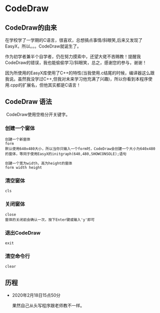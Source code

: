 # CodeDraw

## CodeDraw的由来

​	在学校学了一学期的C语言，很喜欢，总想搞点事情/斜眼笑,后来又发现了EasyX，所以。。。CodeDraw就诞生了。

​	作为初学者兼半个自学者，仍在努力摸索中，还望大佬不吝赐教！提醒我CodeDraw的错误，我也能偷偷学习/斜眼笑，总之，感谢您的参与，谢谢！

​	因为所使用的EasyX库使用了C++的特性(当我使用.c结尾的时候，编译器这么跟我说。虽然我没学过C++,但我对未来学习他充满了兴趣)，所以你看到本程序使用.cpp的扩展名，但他其实都是C语言！



## CodeDraw 语法

​	CodeDraw使用空格分开关键字。

### 创建一个窗体

```
创建一个新窗体
form
默认使用640x480大小，所以当你只输入一个form时，CodeDraw会创建一个大小为640x480的窗体，等同于使用EasyX的initgraph(640,480,SHOWCONSOLE);语句

创建一个宽为width，高为height的窗体
form width height
```

### 清空窗体

```
cls
```

### 关闭窗体

```
close
窗体的关闭前会确认一次，按下Enter键或输入'y'即可
```

### 退出CodeDraw

```
exit
```

### 清空命令行

```
clear
```

## 历程

+ 2020年2月18日15点50分

    果然自己从头写程序跟老师教不一样。